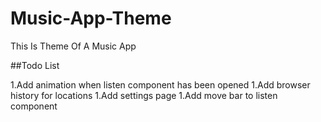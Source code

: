 # Music-App-Theme
This Is Theme Of A Music App

##Todo List 

1.Add animation when listen component has been opened
1.Add browser history for locations 
1.Add settings page 
1.Add move bar to listen component 
